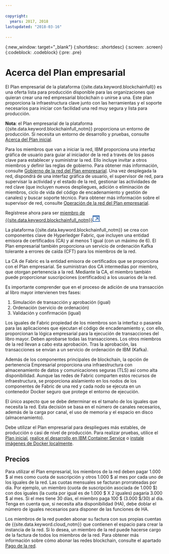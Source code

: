 ```yaml
---

copyright:
  years: 2017, 2018
lastupdated: "2018-03-16"

---
```


{:new_window: target="_blank"}
{:shortdesc: .shortdesc}
{:screen: .screen}
{:codeblock: .codeblock}
{:pre: .pre}

# Acerca del Plan empresarial

El Plan empresarial de la plataforma {{site.data.keyword.blockchainfull}} es una oferta lista para producción disponible para las organizaciones que quieran crear una red empresarial blockchain o unirse a una. Este plan proporciona la infraestructura clave junto con las herramientas y el soporte necesarios para iniciar con facilidad una red muy segura y lista para producción.

**Nota**: el Plan empresarial de la plataforma {{site.data.keyword.blockchainfull_notm}} proporciona un entorno de producción. Si necesita un entorno de desarrollo y pruebas, consulte [Acerca del Plan inicial](starter_plan.html).

Para los miembros que van a iniciar la red, IBM proporciona una interfaz gráfica de usuario para guiar al iniciador de la red a través de los pasos clave para establecer y suministrar la red. Ello incluye invitar a otros miembros y definir las reglas de gobierno. Para obtener más información, consulte [Gobierno de la red del Plan empresarial](get_start.html). Una vez desplegada la red, dispondrá de una interfaz gráfica de usuario, el supervisor de red, para supervisar la actividad y el estado de la red, gestionar las actividades de red clave (que incluyen nuevos despliegues, adición o eliminación de miembros, ciclo de vida del código de encadenamiento y gestión de canales) y buscar soporte técnico. Para obtener más información sobre el supervisor de red, consulte [Operación de la red del Plan empresarial](v10_dashboard.html).

Regístrese ahora para ser [miembro de {{site.data.keyword.blockchainfull_notm}}![Icono de enlace externo](images/external_link.svg "Icono de enlace externo")](https://console.bluemix.net/catalog/services/blockchain?env_id=ibm:yp:us-south&taxonomyNavigation=apps).

La plataforma {{site.data.keyword.blockchainfull_notm}} se crea con componentes clave de Hyperledger Fabric, que incluyen una entidad emisora de certificados (CA) y al menos 1 igual (con un máximo de 6).  El Plan empresarial también proporciona un servicio de ordenación Kafka tolerante a errores de caída (CFT) para los miembros de la red.

La CA de Fabric es la entidad emisora de certificados que se proporciona con el Plan empresarial. Se suministran dos CA intermedias por miembro, que otorgan pertenencia a la red. Mediante la CA, el miembro también puede proporcionar suscripciones (certificados) a los usuarios de la red.

Es importante comprender que en el proceso de adición de una transacción al libro mayor intervienen tres fases:  
1. Simulación de transacción y aprobación (igual)
2. Ordenación (servicio de ordenación)
3. Validación y confirmación (igual)

Los iguales de Fabric propiedad de los miembros son la interfaz o pasarela para las aplicaciones que ejecutan el código de encadenamiento y, con ello, proporcionan la lógica empresarial para la ejecución de transacciones del libro mayor.  Deben aprobarse todas las transacciones. Los otros miembros de la red llevan a cabo esta aprobación. Tras la aprobación, las transacciones se envían a un servicio de ordenación de IBM (Kafka).

Además de los componentes principales de blockchain, la opción de pertenencia Empresarial proporciona una infraestructura con almacenamiento de datos y comunicaciones seguras (TLS) así como alta disponibilidad.  Aunque las redes de Fabric comparten estos recursos de infraestructura, se proporciona aislamiento en los nodos de los componentes de Fabric de una red y cada nodo se ejecuta en un contenedor Docker seguro que protege el entorno de ejecución.

El único aspecto que se debe determinar es el tamaño de los iguales que necesita la red. Esta decisión se basa en el número de canales necesarios, además de la carga por canal, el uso de memoria y el espacio en disco (almacenamiento).

Debe utilizar el Plan empresarial para despliegues más estables, de producción o casi de nivel de producción. Para realizar pruebas, utilice el [Plan inicial](starter_plan.html), [realice el desarrollo en IBM Container Service](https://ibm-blockchain.github.io/) o [instale imágenes de Docker localmente](http://hyperledger-fabric.readthedocs.io/en/latest/build_network.html).

<!--- The Enterprise plan provides the ordering service and CA. The membership fee is $1,000, and a per peer fee of $1,000 that is associated with the network. If you want to have high availability (HA), you must purchase an additional peer to provide the HA capabilities. For example, one organization (associated membership fee of $1,000) of two peers ($1,000 X 2 peers) with HA ($1,000 X 2 HA peers) requires a monthly charge of $5,000.  --->

## Precios  
Para utilizar el Plan empresarial, los miembros de la red deben pagar 1.000 $ al mes como cuota de suscripción y otros 1.000 $ al mes por cada uno de los iguales de la red.  Las cuotas mensuales se facturan prorrateadas por día.  Por ejemplo, un miembro (cuota de suscripción asociada de 1.000 $) con dos iguales (la cuota por igual es de 1.000 $ X 2 iguales) pagaría 3.000 $ al mes.  Si el mes tiene 30 días, el miembro paga 100 $ (3.000 $/30) al día.  Tenga en cuenta que, si necesita alta disponibilidad (HA), debe doblar el número de iguales necesarios para disponer de las funciones de HA.

Los miembros de la red pueden abonar su factura con sus propias cuentas de {{site.data.keyword.cloud_notm}} que contienen el espacio para crear la instancia de la red.  Si lo desea, un miembro de la red puede hacerse cargo de la factura de todos los miembros de la red.  Para obtener más información sobre cómo abonar las redes blockchain, consulte el apartado [Pago de la red](howto/pay_for_the_network.html).
